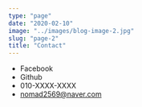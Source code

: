 ```yaml
---
type: "page"
date: "2020-02-10"
image: "../images/blog-image-2.jpg"
slug: "page-2"
title: "Contact"
---
```


- Facebook
- Github
- 010-XXXX-XXXX
- nomad2569@naver.com
